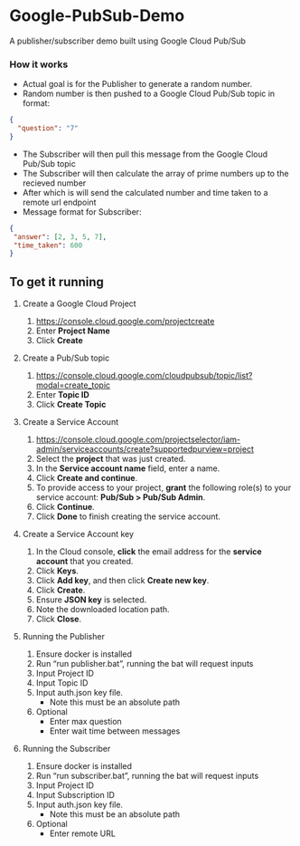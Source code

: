 # Google-PubSub-Demo
A publisher/subscriber demo built using Google Cloud Pub/Sub

### How it works
- Actual goal is for the Publisher to generate a random number. 
- Random number is then pushed to a Google Cloud Pub/Sub topic in format:
```Json
{
  "question": "7"
}
```
- The Subscriber will then pull this message from the Google Cloud Pub/Sub topic
- The Subscriber will then calculate the array of prime numbers up to the recieved number
- After which is will send the calculated number and time taken to a remote url endpoint
- Message format for Subscriber:
```Json
{
 "answer": [2, 3, 5, 7],
 "time_taken": 600
}
```

## To get it running
1. Create a Google Cloud Project
   1. https://console.cloud.google.com/projectcreate 
   2. Enter **Project Name**
   3. Click **Create**

2. Create a Pub/Sub topic
   1. https://console.cloud.google.com/cloudpubsub/topic/list?modal=create_topic
   2. Enter **Topic ID**
   3. Click **Create Topic**

3. Create a Service Account
   1. https://console.cloud.google.com/projectselector/iam-admin/serviceaccounts/create?supportedpurview=project
   2. Select the **project** that was just created.
   3.	In the **Service account name** field, enter a name.
   4.	Click **Create and continue**. 
   5.	To provide access to your project, **grant** the following role(s) to your service account: **Pub/Sub > Pub/Sub Admin**.
   6.	Click **Continue**. 
   7.	Click **Done** to finish creating the service account.

4.	Create a Service Account key
    1. In the Cloud console, **click** the email address for the **service account** that you created. 
    2. Click **Keys**. 
    3. Click **Add key**, and then click **Create new key**. 
    4. Click **Create**. 
    5. Ensure **JSON key** is selected.
    6. Note the downloaded location path.
    7. Click **Close**.

5. Running the Publisher
   1. Ensure docker is installed
   2. Run “run publisher.bat”, running the bat will request inputs
   3. Input Project ID
   4. Input Topic ID
   5. Input auth.json key file.
      - Note this must be an absolute path
   6. Optional
      - Enter max question
      - Enter wait time between messages

6. Running the Subscriber
   1.	Ensure docker is installed
   2.	Run “run subscriber.bat”, running the bat will request inputs
   3.	Input Project ID
   4.	Input Subscription ID
   5. Input auth.json key file.
      - Note this must be an absolute path
   7.	Optional
    	- Enter remote URL



